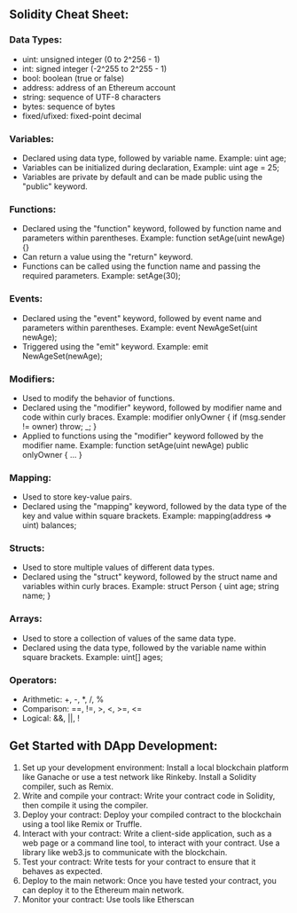 ## Solidity Cheat Sheet:

### Data Types:

- uint: unsigned integer (0 to 2^256 - 1)
- int: signed integer (-2^255 to 2^255 - 1)
- bool: boolean (true or false)
- address: address of an Ethereum account
- string: sequence of UTF-8 characters
- bytes: sequence of bytes
- fixed/ufixed: fixed-point decimal

### Variables:

- Declared using data type, followed by variable name. Example: uint age;
- Variables can be initialized during declaration, Example: uint age = 25;
- Variables are private by default and can be made public using the "public" keyword.

### Functions:

- Declared using the "function" keyword, followed by function name and parameters within parentheses. Example: function setAge(uint newAge) {}
- Can return a value using the "return" keyword.
- Functions can be called using the function name and passing the required parameters. Example: setAge(30);

### Events:

- Declared using the "event" keyword, followed by event name and parameters within parentheses. Example: event NewAgeSet(uint newAge);
- Triggered using the "emit" keyword. Example: emit NewAgeSet(newAge);

### Modifiers:

- Used to modify the behavior of functions.
- Declared using the "modifier" keyword, followed by modifier name and code within curly braces. Example: modifier onlyOwner { if (msg.sender != owner) throw; \_; }
- Applied to functions using the "modifier" keyword followed by the modifier name. Example: function setAge(uint newAge) public onlyOwner { ... }

### Mapping:

- Used to store key-value pairs.
- Declared using the "mapping" keyword, followed by the data type of the key and value within square brackets. Example: mapping(address =\> uint) balances;

### Structs:

- Used to store multiple values of different data types.
- Declared using the "struct" keyword, followed by the struct name and variables within curly braces. Example: struct Person { uint age; string name; }

### Arrays:

- Used to store a collection of values of the same data type.
- Declared using the data type, followed by the variable name within square brackets. Example: uint[] ages;

### Operators:

- Arithmetic: +, -, \*, /, %
- Comparison: ==, !=, \>, \<, \>=, \<=
- Logical: &&, ||, !

## Get Started with DApp Development:

1. Set up your development environment: Install a local blockchain platform like Ganache or use a test network like Rinkeby. Install a Solidity compiler, such as Remix.
2. Write and compile your contract: Write your contract code in Solidity, then compile it using the compiler.
3. Deploy your contract: Deploy your compiled contract to the blockchain using a tool like Remix or Truffle.
4. Interact with your contract: Write a client-side application, such as a web page or a command line tool, to interact with your contract. Use a library like web3.js to communicate with the blockchain.
5. Test your contract: Write tests for your contract to ensure that it behaves as expected.
6. Deploy to the main network: Once you have tested your contract, you can deploy it to the Ethereum main network.
7. Monitor your contract: Use tools like Etherscan
